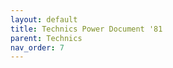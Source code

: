```yaml
---
layout: default
title: Technics Power Document '81
parent: Technics
nav_order: 7
---
```


<div id="adobe-dc-view" style="height: 80vh;">
	<script src="https://acrobatservices.adobe.com/view-sdk/viewer.js"></script>
	<script type="text/javascript">
		document.addEventListener("adobe_dc_view_sdk.ready", function(){ 
			var adobeDCView = new AdobeDC.View({clientId: "5aca0821dfc443928ce227808de9010e", divId: "adobe-dc-view"});
			adobeDCView.previewFile({
				content:{location: {url: "/assets/pdfs/Technics_Power_Document_81.pdf"}},
				metaData:{fileName: "Technics_Power_Document_81.pdf"}
			}, {defaultViewMode: "FIT_WIDTH", showAnnotationTools: false});
		});
	</script>
	<br class="clear"/>
</div>
